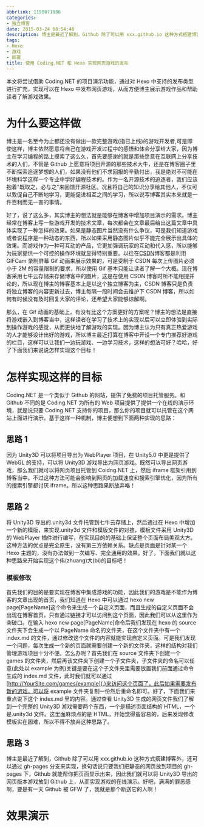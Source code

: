 ```yaml
---
abbrlink: 1150071886
categories:
- 独立博客
date: 2015-03-24 08:54:48
description: 博主是最近了解到，Github 除了可以用 xxx.github.io 这种方式搭建博客外，还可以通过 gh-pages 分支来实现，换句话说只要我们把静态的网页放到项目的 gh-pages 下，Github 就能帮你把页面显示出来，因此我们就可以将 Unity3D 导出的网页版本游戏放到 Github 上，从而实现游戏的在线演示;本文将尝试借助 Coding.NET 的项目演示功能，通过对 Hexo 中支持的发布类型进行扩充，实现可以在 Hexo 中发布网页游戏，从而方便博主展示游戏作品和帮助读者了解游戏效果;博主是一名至今为止都还没有做出一款完整游戏(指已上线)的游戏开发者,可是即使这样，博主依然愿意将自己在游戏开发过程中的感悟和体会分享给大家，因为博主在学习编程的路上摸索了这么久，首先要感谢的就是那些愿意在互联网上分享技术的人们，不管是 Github 上愿意将项目开源的那些技术大牛，还是在博客圈子里不断探索追逐梦想的人们，如果没有他们不求回报的辛勤付出，我是绝对不可能在环境科学这样一个专业中学好编程技术的
tags:
- Hexo
- 游戏
- 部署
title: 使用 Coding.NET 和 Hexo 实现网页游戏的发布
---
```


本文将尝试借助 Coding.NET 的项目演示功能，通过对 Hexo 中支持的发布类型进行扩充，实现可以在 Hexo 中发布网页游戏，从而方便博主展示游戏作品和帮助读者了解游戏效果。

<!--more-->

# 为什么要这样做
博主是一名至今为止都还没有做出一款完整游戏(指已上线)的游戏开发者,可是即使这样，博主依然愿意将自己在游戏开发过程中的感悟和体会分享给大家，因为博主在学习编程的路上摸索了这么久，首先要感谢的就是那些愿意在互联网上分享技术的人们，不管是 Github 上愿意将项目开源的那些技术大牛，还是在博客圈子里不断探索追逐梦想的人们，如果没有他们不求回报的辛勤付出，我是绝对不可能在环境科学这样一个专业中学好编程技术的。作为一名开源技术的追逐者，我们应该抱着"既取之，必与之"来回馈开源社区。况且将自己的知识分享给其他人，不仅可以敦促自己不断地学习，更能促进相互之间的学习，所以说写博客其实本来就是一件百利而无一害的事情。

好了，说了这么多，其实博主的想法就是能够在博客中增加项目演示的需求。博主经常在博客上写一些游戏开发的技术文章，每次都会在文章最后给出这篇文章中具体实现了一种怎样的效果。如果是静态图片当然没有什么争议，可是我们知道游戏或者说程序是一种动态的东西，所以如果采用静态图片似乎不能完全展示出具体的效果。而游戏作为一种可互动的产品，它更加强调玩家的互动和代入感，所以能够为玩家提供一个可控的操作环境就显得特别重要。以往在[CSDN](http://blog.csdn.net/qinyuanpei)博客都是利用 GIFCam 录制屏幕 Gif 动画来展示效果的，可是受制于 CSDN 每次上传图片必须小于 2M 的容量限制的要求，所以使用 Gif 基本只能让读者了解一个大概。现在博客采用七牛云存储来存储博客中的图片，这是在使用 CSDN 博客时所不能相提并论的，所以现在博主的博客基本上是以这个独立博客为主，CSDN 博客只是负责将独立博客的内容更新过去，博主每隔一段时间会去维护下 CSDN 博客，所以如何有时候没有及时回复大家的评论，还希望大家能够谅解啊。

那么，在 Gif 动画的基础上，有没有比这个方案更好的方案呢？博主的想法是直接将游戏嵌入到博客当中，这样读者在学习了技术上的实现以后可以立即体验到实际到操作游戏的感觉，从而更快地了解游戏的实现。因为博主认为只有真正热爱游戏的人才能够设计出好的游戏，所以博主最近打算在博客中开设一个专门推荐好游戏的栏目，这样可以让我们一边玩游戏、一边学习技术，这样的想法可好？哈哈，好了下面我们来说说怎样实现这个目标！
# 怎样实现这样的目标
Coding.NET 是一个类似于 Github 的网站，提供了免费的项目托管服务。和 Github 不同的是 Coding.NET 为所有的 Web 项目提供了提供一个在线的演示环境，就是说只要 Coding.NET 支持你的项目，那么你的项目就可以托管在这个网站上面进行演示。基于这样一种机制，博主便想到下面两种实现的思路：
## 思路 1
因为 Unity3D 可以将项目导出为 WebPlayer 项目，在 Unity5.0 中更是提供了 WebGL 的支持，可以将 Unity3D 游戏导出为网页游戏。既然可以导出网页游戏，那么我们就可以将网页项目托管到 Coidng.NET 上，然后 iframe 框架引用到博客当中。不过这种方法可能会影响到网页的加载速度和搜索引擎优化，因为所有的搜索引擎都讨厌 iframe。所以这种思路果断放弃咯！
## 思路 2
将 Unity3D 导出的.unity3d 文件托管到七牛云存储上，然后通过在 Hexo 中增加一个新的模版，来实现.unity3d 文件和模版文件的对接，模板文件采用 Unity3D 的 WebPlayer 插件进行编写，在实现目的的基础上保证整个页面布局美观大方。这种方法的优点是完全原生，没有第三方依赖关系。缺点是页面是针对某一个 Hexo 主题的，没有办法做到一次编写、完全通用的效果。好了，下面我们就以这种思路来开始实现这个伟(zhuang)大(bi)的目标吧！

### 模板修改
首先我们的目的是要实现在博客中集成游戏的功能，因此我们的游戏是不能作为博客的文章出现的首页，我们知道在 Hexo 中可以通过 hexo new page[PageName]这个命令来生成一个自定义页面，而且生成的自定义页面不会出现在博客首页，只有通过链接才可以访问到这个页面，因此我们可以从这里作为突破口。在输入 hexo new page[PageName]命令后我们发现在 hexo 的 source 文件夹下会生成一个以 PageName 命名的文件夹，在这个文件夹中有一个 index.md 的文件，通过修改这个文件的内容就能实现自定义页面。可是我们发现一个问题，每次生成一个新的页面就需要创建一个新的文件夹，这样的结构对我们管理游戏项目十分不便。怎么办呢？首先我们在 source 文件夹下创建一个 games 的文件夹，然后再该文件夹下创建一个子文件夹，子文件夹的命名可以任意(此处以 example 为例)关键是要在这个子文件夹里需要放置我们前面通过命令生成的 index.md 文件，此时我们就可以通过[http://YourSite.com/games/example](.)来访问这个页面了，此后如果需要发布新的游戏，可以将 example 文件夹复制一份然后重命名即可。好了，下面我们来重点说下这个 index.md 里的内容。通过查看 Unity3D 生成的网页文件我们了解到一个完整的 Unity3D 游戏需要两个东西，一个是描述页面结构的 HTML，一个是.unity3d 文件。这里面麻烦点的是 HTML，开始觉得蛮容易的，后来发现修改模板实在困难，所以不得不放弃这种思路了。

## 思路 3
博主是最近了解到，Github 除了可以用 xxx.github.io 这种方式搭建博客外，还可以通过 gh-pages 分支来实现，换句话说只要我们把静态的网页放到项目的 gh-pages 下，Github 就能帮你把页面显示出来，因此我们就可以将 Unity3D 导出的网页版本游戏放到 Github 上，从而实现游戏的在线演示。好吧，满满的罪恶感啊，要是有一天 Github 被 GFW 了，我就是那个断送它的人啊！

# 效果演示